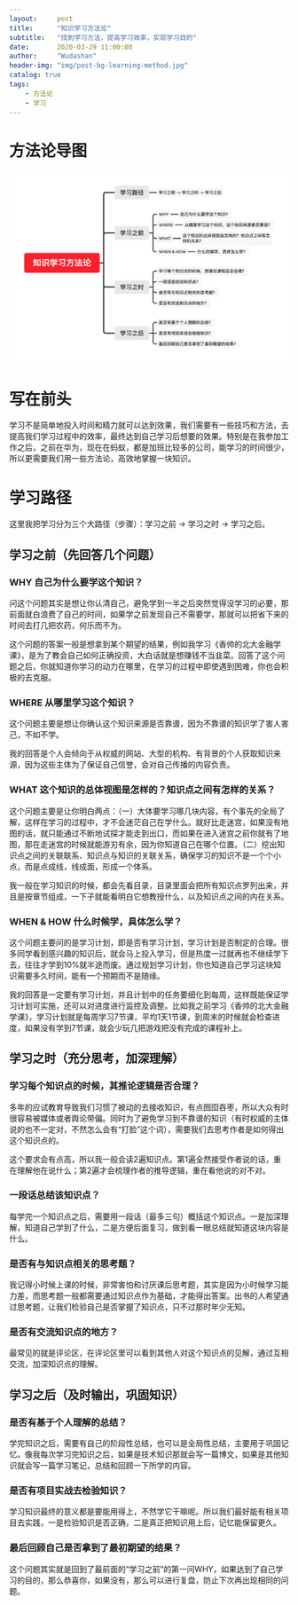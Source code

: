```yaml
---
layout:     post
title:      "知识学习方法论"
subtitle:   "找到学习方法，提高学习效率，实现学习目的"
date:       2020-03-29 11:00:00
author:     "Wudashan"
header-img: "img/post-bg-learning-method.jpg"
catalog: true
tags:
    - 方法论
    - 学习
---
```


# 方法论导图

![](https://raw.githubusercontent.com/wudashan/blog-picture/master/learning-method/%E7%9F%A5%E8%AF%86%E5%AD%A6%E4%B9%A0%E6%96%B9%E6%B3%95%E8%AE%BA.png)

# 写在前头

学习不是简单地投入时间和精力就可以达到效果，我们需要有一些技巧和方法，去提高我们学习过程中的效率，最终达到自己学习后想要的效果。特别是在我参加工作之后，之前在华为，现在在蚂蚁，都是加班比较多的公司，能学习的时间很少，所以更需要我们用一些方法论，高效地掌握一块知识。

# 学习路径

这里我把学习分为三个大路径（步骤）：学习之前 -> 学习之时 -> 学习之后。

## 学习之前（先回答几个问题）


### WHY 自己为什么要学这个知识？

问这个问题其实是想让你认清自己，避免学到一半之后突然觉得没学习的必要，那前面就白浪费了自己的时间，如果学之前发现自己不需要学，那就可以把省下来的时间去打几把农药，何乐而不为。

这个问题的答案一般是想拿到某个期望的结果，例如我学习《香帅的北大金融学课》，是为了教会自己如何正确投资，大白话就是想赚钱不当韭菜。回答了这个问题之后，你就知道你学习的动力在哪里，在学习的过程中即使遇到困难，你也会积极的去克服。

### WHERE 从哪里学习这个知识？

这个问题主要是想让你确认这个知识来源是否靠谱，因为不靠谱的知识学了害人害己，不如不学。

我的回答是个人会倾向于从权威的网站、大型的机构、有背景的个人获取知识来源，因为这些主体为了保证自己信誉，会对自己传播的内容负责。

### WHAT 这个知识的总体视图是怎样的？知识点之间有怎样的关系？

这个问题主要是让你明白两点：（一）大体要学习哪几块内容，有个事先的全局了解，这样在学习的过程中，才不会迷茫自己在学什么。就好比走迷宫，如果没有地图的话，就只能通过不断地试探才能走到出口，而如果在进入迷宫之前你就有了地图，那在走迷宫的时候就能游刃有余，因为你知道自己在哪个位置。（二）挖出知识点之间的关联联系、知识点与知识的关联关系，确保学习的知识不是一个个小点，而是点成线，线成面，形成一个体系。

我一般在学习知识的时候，都会先看目录，目录里面会把所有知识点罗列出来，并且是按章节组成，一下子就能看明白它想教授什么，以及知识点之间的内在关系。

### WHEN & HOW 什么时候学，具体怎么学？

这个问题主要问的是学习计划，即是否有学习计划，学习计划是否制定的合理。很多同学看到感兴趣的知识后，就会马上投入学习，但是热度一过就再也不继续学下去，往往才学到10%就半途而废。通过规划学习计划，你也知道自己学习这块知识需要多久时间，能有一个预期而不是随缘。

我的回答是一定要有学习计划，并且计划中的任务要细化到每周，这样既能保证学习计划可实施，还可以对进度进行监控及调整。比如我之前学习《香帅的北大金融学课》，学习计划就是每周学习7节课，平均1天1节课，到周末的时候就会检查进度，如果没有学到7节课，就会少玩几把游戏把没有完成的课程补上。

## 学习之时（充分思考，加深理解）

### 学习每个知识点的时候，其推论逻辑是否合理？

多年的应试教育导致我们习惯了被动的去接收知识，有点囫囵吞枣，所以大众有时很容易被媒体或者舆论带偏。同时为了避免学习到不靠谱的知识（有时权威的主体说的也不一定对，不然怎么会有“打脸”这个词），需要我们去思考作者是如何得出这个知识点的。

这个要求会有点高，所以我一般会读2遍知识点。第1遍全然接受作者说的话，重在理解他在说什么；第2遍才会梳理作者的推导逻辑，重在看他说的对不对。

### 一段话总结该知识点？

每学完一个知识点之后，需要用一段话（最多三句）概括这个知识点。一是加深理解，知道自己学到了什么，二是方便后面复习，做到看一眼总结就知道这块内容是什么。

### 是否有与知识点相关的思考题？

我记得小时候上课的时候，非常害怕和讨厌课后思考题，其实是因为小时候学习能力差，而思考题一般都需要通过知识点作为基础，才能得出答案。出书的人希望通过思考题，让我们检验自己是否掌握了知识点，只不过那时年少无知。

### 是否有交流知识点的地方？

最常见的就是评论区，在评论区里可以看到其他人对这个知识点的见解，通过互相交流，加深知识点的理解。

## 学习之后（及时输出，巩固知识）

###	是否有基于个人理解的总结？

学完知识之后，需要有自己的阶段性总结，也可以是全局性总结，主要用于巩固记忆。像我每次学习完知识之后，如果是技术知识那就会写一篇博文，如果是其他知识就会写一篇学习笔记，总结和回顾一下所学的内容。

###	是否有项目实战去检验知识？

学习知识最终的意义都是要能用得上，不然学它干嘛呢。所以我们最好能有相关项目去实践，一是检验知识是否正确，二是真正把知识用上后，记忆能保留更久。

###	最后回顾自己是否拿到了最初期望的结果？

这个问题其实就是回到了最前面的“学习之前”的第一问WHY，如果达到了自己学习的目的，那么恭喜你，如果没有，那么可以进行复盘，防止下次再出现相同的问题。
